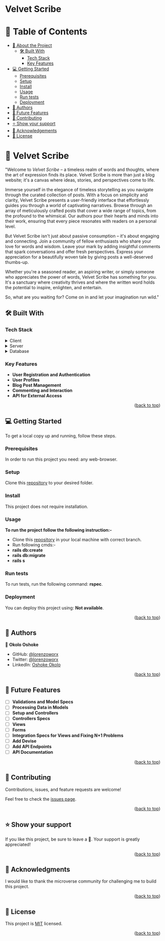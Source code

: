 # Velvet Scribe
<a name="readme-top"></a>


# 📗 Table of Contents

- [📖 About the Project](#about-project)
  - [🛠 Built With](#built-with)
    - [Tech Stack](#tech-stack)
    - [Key Features](#key-features)
- [💻 Getting Started](#getting-started)
  - [Prerequisites](#prerequisites)
  - [Setup](#setup)
  - [Install](#install)
  - [Usage](#usage)
  - [Run tests](#run-tests)
  - [Deployment](#deployment)
- [👥 Authors](#authors)
- [🔭 Future Features](#future-features)
- [🤝 Contributing](#contributing)
- [⭐️ Show your support](#support)
- [🙏 Acknowledgements](#acknowledgements)
- [📝 License](#license)


# 📖 Velvet Scribe <a name="about-project"></a>

"Welcome to *Velvet Scribe* – a timeless realm of words and thoughts, where the art of expression finds its place. Velvet Scribe is more than just a blog website; it's a canvas where ideas, stories, and perspectives come to life.

Immerse yourself in the elegance of timeless storytelling as you navigate through the curated collection of posts. With a focus on simplicity and clarity, Velvet Scribe presents a user-friendly interface that effortlessly guides you through a world of captivating narratives.
Browse through an array of meticulously crafted posts that cover a wide range of topics, from the profound to the whimsical. Our authors pour their hearts and minds into their work, ensuring that every piece resonates with readers on a personal level.

But Velvet Scribe isn't just about passive consumption – it's about engaging and connecting. Join a community of fellow enthusiasts who share your love for words and wisdom. Leave your mark by adding insightful comments that spark conversations and offer fresh perspectives. Express your appreciation for a beautifully woven tale by giving posts a well-deserved thumbs-up.

Whether you're a seasoned reader, an aspiring writer, or simply someone who appreciates the power of words, Velvet Scribe has something for you. It's a sanctuary where creativity thrives and where the written word holds the potential to inspire, enlighten, and entertain.

So, what are you waiting for? Come on in and let your imagination run wild."
## 🛠 Built With <a name="built-with"></a>

### Tech Stack <a name="tech-stack"></a>

<details>
  <summary>Client</summary>
  <ul>
    <li><a href="https://www.w3schools.com/html/">
            <img src="https://raw.githubusercontent.com/devicons/devicon/master/icons/html5/html5-original.svg" alt="Ruby" width="55" height="55" />
          </a></li>
    <li><a href="https://www.w3schools.com/css/">
            <img src="https://raw.githubusercontent.com/devicons/devicon/master/icons/css3/css3-original.svg" alt="Ruby" width="55" height="55" />
          </a></li>
  </ul>
</details>

<details>
  <summary>Server</summary>
  <ul>
    <li><a href="https://www.ruby-lang.org/en/">
            <img src="https://raw.githubusercontent.com/devicons/devicon/master/icons/ruby/ruby-plain-wordmark.svg" alt="Ruby" width="55" height="55" />
          </a></li>
    <li><a href="https://rubyonrails.org/">
            <img src="https://raw.githubusercontent.com/devicons/devicon/master/icons/rails/rails-plain-wordmark.svg" alt="Ruby" width="55" height="55" />
          </a></li>
  </ul>
</details>

<details>
<summary>Database</summary>
  <ul>
    <li><a href="https://www.postgresql.org/"><img src="https://raw.githubusercontent.com/devicons/devicon/master/icons/postgresql/postgresql-plain-wordmark.svg" alt="PostgreSQL" width="55" height="55" /></a></li>
  </ul>
</details>

### Key Features <a name="key-features"></a>

- **User Registration and Authentication**
- **User Profiles**
- **Blog Post Management**
- **Commenting and Interaction**
- **API for External Access**

<p align="right">(<a href="#readme-top">back to top</a>)</p>

## 💻 Getting Started <a name="getting-started"></a>

To get a local copy up and running, follow these steps.

### Prerequisites

In order to run this project you need: any web-browser.

### Setup

Clone this [repository](https://github.com/lorenzoworx/velvetScribe.git) to your desired folder.

### Install

This project does not require installation.

### Usage

**To run the project follow the following instruction:-**

- Clone this [repository](https://github.com/lorenzoworx/velvetScribe.git) in your local machine with correct branch.
- Run following cmds:-
- **rails db:create**
- **rails db:migrate**
- **rails s**

### Run tests

To run tests, run the following command: **rspec**.

### Deployment

You can deploy this project using: **Not available**.

<p align="right">(<a href="#readme-top">back to top</a>)</p>


## 👥 Authors <a name="authors"></a>

👤 **Okolo Oshoke**

- GitHub: [@lorenzoworx](https://github.com/lorenzoworx)
- Twitter: [@lorenzoworx](https://twitter.com/lorenzoworx)
- LinkedIn: [Oshoke Okolo](https://www.linkedin.com/in/oshokeokolo/)

<p align="right">(<a href="#readme-top">back to top</a>)</p>


## 🔭 Future Features <a name="future-features"></a>

- [ ] **Validations and Model Specs**
- [ ] **Processing Data in Models**
- [ ] **Setup and Controllers**
- [ ] **Controllers Specs**
- [ ] **Views**
- [ ] **Forms**
- [ ] **Integration Specs for Views and Fixing N+1 Problems**
- [ ] **Add Devise**
- [ ] **Add API Endpoints**
- [ ] **API Documentation**

<p align="right">(<a href="#readme-top">back to top</a>)</p>


## 🤝 Contributing <a name="contributing"></a>

Contributions, issues, and feature requests are welcome!

Feel free to check the [issues page](../../issues/).

<p align="right">(<a href="#readme-top">back to top</a>)</p>

## ⭐️ Show your support <a name="support"></a>

If you like this project, be sure to leave a 🌟. Your support is greatly appreciated!

<p align="right">(<a href="#readme-top">back to top</a>)</p>


## 🙏 Acknowledgments <a name="acknowledgements"></a>

I would like to thank the microverse community for challenging me to build this project.

<p align="right">(<a href="#readme-top">back to top</a>)</p>


## 📝 License <a name="license"></a>

This project is [MIT](./MIT.md) licensed.

<p align="right">(<a href="#readme-top">back to top</a>)</p>